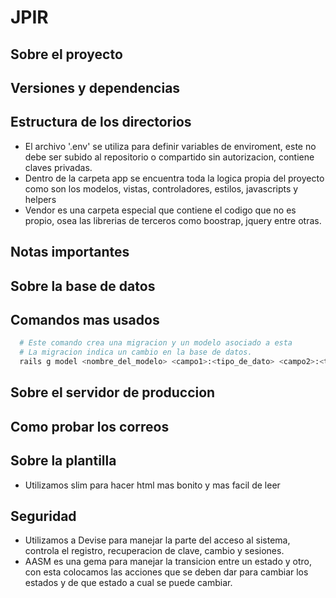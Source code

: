 # JPIR
## Sobre el proyecto

## Versiones y dependencias

## Estructura de los directorios

- El archivo '.env' se utiliza para definir variables de enviroment, este no debe ser subido al repositorio o compartido sin autorizacion, contiene claves privadas.
- Dentro de la carpeta app se encuentra toda la logica propia del proyecto como son los modelos, vistas, controladores, estilos, javascripts y helpers
- Vendor es una carpeta especial que contiene el codigo que no es propio, osea las librerias de terceros como boostrap, jquery entre otras.

## Notas importantes

## Sobre la base de datos

## Comandos mas usados

```bash
  # Este comando crea una migracion y un modelo asociado a esta
  # La migracion indica un cambio en la base de datos.
  rails g model <nombre_del_modelo> <campo1>:<tipo_de_dato> <campo2>:<tipo_de_dato>
```

## Sobre el servidor de produccion

## Como probar los correos

## Sobre la plantilla

- Utilizamos slim para hacer html mas bonito y mas facil de leer

## Seguridad

- Utilizamos a Devise para manejar la parte del acceso al sistema, controla el registro, recuperacion de clave, cambio y sesiones.
- AASM es una gema para manejar la transicion entre un estado y otro, con esta colocamos las acciones que se deben dar para cambiar los estados y de que estado a cual se puede cambiar.
